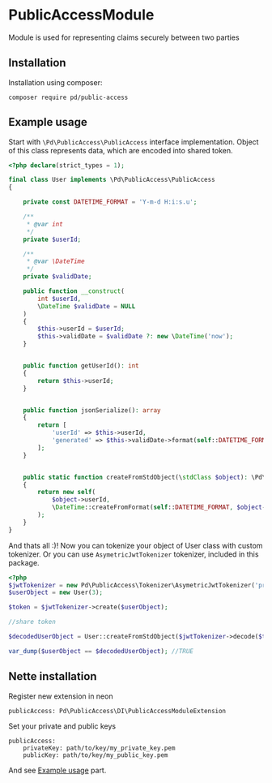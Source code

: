 # PublicAccessModule
Module is used for representing claims securely between two parties

## Installation
Installation using composer:
```
composer require pd/public-access
```

## Example usage
Start with `\Pd\PublicAccess\PublicAccess` interface implementation. Object of this class represents data, which are encoded into shared token.
```php
<?php declare(strict_types = 1);

final class User implements \Pd\PublicAccess\PublicAccess
{

	private const DATETIME_FORMAT = 'Y-m-d H:i:s.u';

	/**
	 * @var int
	 */
	private $userId;

	/**
	 * @var \DateTime
	 */
	private $validDate;

	public function __construct(
		int $userId,
		\DateTime $validDate = NULL
	)
	{
		$this->userId = $userId;
		$this->validDate = $validDate ?: new \DateTime('now');
	}


	public function getUserId(): int
	{
		return $this->userId;
	}


	public function jsonSerialize(): array
	{
		return [
			'userId' => $this->userId,
			'generated' => $this->validDate->format(self::DATETIME_FORMAT),
		];
	}


	public static function createFromStdObject(\stdClass $object): \Pd\PublicAccess\PublicAccess
	{
		return new self(
			$object->userId,
			\DateTime::createFromFormat(self::DATETIME_FORMAT, $object->validDate)
		);
	}
}

```

And thats all :)! Now you can tokenize your object of User class with custom tokenizer. Or you can use `AsymetricJwtTokenizer` tokenizer, included in this package.

```php
<?php
$jwtTokenizer = new Pd\PublicAccess\Tokenizer\AsymetricJwtTokenizer('privateKey', 'publicKey');
$userObject = new User(3);

$token = $jwtTokenizer->create($userObject);

//share token

$decodedUserObject = User::createFromStdObject($jwtTokenizer->decode($token));

var_dump($userObject == $decodedUserObject); //TRUE
```

## Nette installation
Register new extension in neon
```
publicAccess: Pd\PublicAccess\DI\PublicAccessModuleExtension
```

Set your private and public keys
```
publicAccess:
	privateKey: path/to/key/my_private_key.pem
	publicKey: path/to/key/my_public_key.pem
```

And see <a href="#example-usage">Example usage</a> part.
